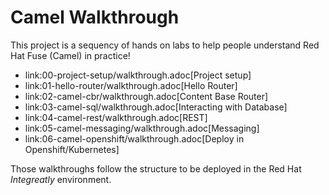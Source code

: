 # Camel Walkthrough

This project is a sequency of hands on labs to help people understand Red Hat Fuse (Camel) in practice!

* link:00-project-setup/walkthrough.adoc[Project setup]
* link:01-hello-router/walkthrough.adoc[Hello Router]
* link:02-camel-cbr/walkthrough.adoc[Content Base Router]
* link:03-camel-sql/walkthrough.adoc[Interacting with Database]
* link:04-camel-rest/walkthrough.adoc[REST]
* link:05-camel-messaging/walkthrough.adoc[Messaging]
* link:06-camel-openshift/walkthrough.adoc[Deploy in Openshift/Kubernetes]

Those walkthroughs follow the structure to be deployed in the Red Hat *Integreatly* environment.